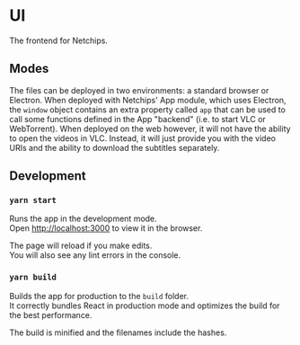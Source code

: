 # UI

The frontend for Netchips.

## Modes

The files can be deployed in two environments: a standard browser or Electron. When deployed with Netchips' App module, which uses Electron, the `window` object contains an extra property called `app` that can be used to call some functions defined in the App "backend" (i.e. to start VLC or WebTorrent). When deployed on the web however, it will not have the ability to open the videos in VLC. Instead, it will just provide you with the video URIs and the ability to download the subtitles separately.

## Development

### `yarn start`

Runs the app in the development mode.\
Open [http://localhost:3000](http://localhost:3000) to view it in the browser.

The page will reload if you make edits.\
You will also see any lint errors in the console.

### `yarn build`

Builds the app for production to the `build` folder.\
It correctly bundles React in production mode and optimizes the build for the best performance.

The build is minified and the filenames include the hashes.
